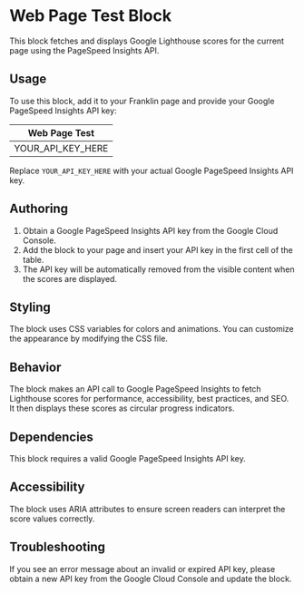 # Web Page Test Block

This block fetches and displays Google Lighthouse scores for the current page using the PageSpeed Insights API.

## Usage

To use this block, add it to your Franklin page and provide your Google PageSpeed Insights API key:

| Web Page Test |
|---------------|
| YOUR_API_KEY_HERE |

Replace `YOUR_API_KEY_HERE` with your actual Google PageSpeed Insights API key.

## Authoring

1. Obtain a Google PageSpeed Insights API key from the Google Cloud Console.
2. Add the block to your page and insert your API key in the first cell of the table.
3. The API key will be automatically removed from the visible content when the scores are displayed.

## Styling

The block uses CSS variables for colors and animations. You can customize the appearance by modifying the CSS file.

## Behavior

The block makes an API call to Google PageSpeed Insights to fetch Lighthouse scores for performance, accessibility, best practices, and SEO. It then displays these scores as circular progress indicators.

## Dependencies

This block requires a valid Google PageSpeed Insights API key.

## Accessibility

The block uses ARIA attributes to ensure screen readers can interpret the score values correctly.

## Troubleshooting

If you see an error message about an invalid or expired API key, please obtain a new API key from the Google Cloud Console and update the block.
